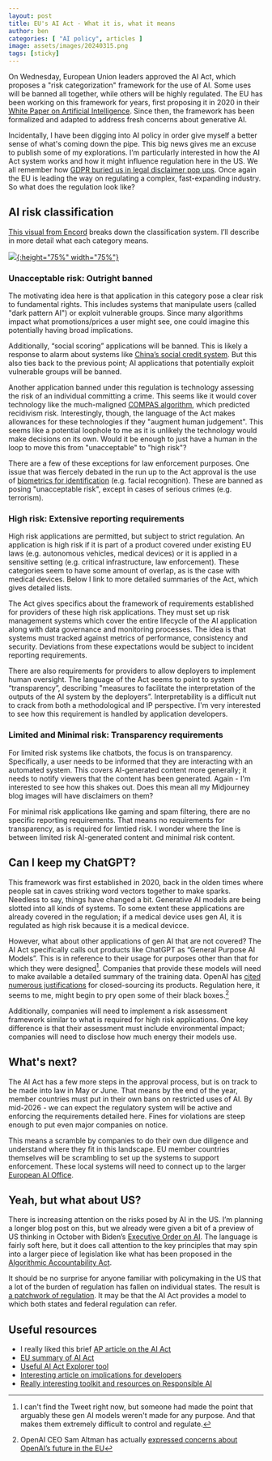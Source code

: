 ```yaml
---
layout: post
title: EU's AI Act - What it is, what it means
author: ben
categories: [ "AI policy", articles ]
image: assets/images/20240315.png
tags: [sticky]
---
```


On Wednesday, European Union leaders approved the AI Act, which proposes a "risk categorization" framework for the use of AI.  Some uses will be banned all together, while others will be highly regulated.  The EU has been working on this framework for years, first proposing it in 2020 in their [White Paper on Artificial Intelligence](https://commission.europa.eu/publications/white-paper-artificial-intelligence-european-approach-excellence-and-trust_en).  Since then, the framework has been formalized and adapted to address fresh concerns about generative AI.

Incidentally, I have been digging into AI policy in order give myself a better sense of what's coming down the pipe.  This big news gives me an excuse to publish some of my explorations.  I’m particularly interested in how the AI Act system works and how it might influence regulation here in the US.  We all remember how [GDPR buried us in legal disclaimer pop ups](https://github.com/OhMyGuus/I-Still-Dont-Care-About-Cookies). Once again the EU is leading the way on regulating a complex, fast-expanding industry.  So what does the regulation look like?

## AI risk classification
[This visual from Encord](https://encord.com/blog/what-the-european-ai-act-means-for-you/) breaks down the classification system.  I’ll describe in more detail what each category means.

[![]({{site.url}}/assets/risk_viz.png){:height="75%" width="75%"}]({{site.url}}/assets/risk_viz.png)

### Unacceptable risk: Outright banned
The motivating idea here is that application in this category pose a clear risk to fundamental rights.  This includes systems that manipulate users (called "dark pattern AI") or exploit vulnerable groups.  Since many algorithms impact what promotions/prices a user might see, one could imagine this potentially having broad implications.

Additionally, “social scoring” applications will be banned.  This is likely a response to alarm about systems like [China’s social credit system](https://velocityglobal.com/resources/blog/chinese-social-credit-system/).  But this also ties back to the previous point; AI applications that potentially exploit vulnerable groups will be banned.

Another application banned under this regulation is technology assessing the risk of an individual committing a crime.  This seems like it would cover technology like the much-maligned [COMPAS algorithm](https://www.propublica.org/article/how-we-analyzed-the-compas-recidivism-algorithm), which predicted recidivism risk.  Interestingly, though, the language of the Act makes allowances for these technologies if they "augment human judgement".  This seems like a potential loophole to me as it is unlikely the technology would make decisions on its own.  Would it be enough to just have a human in the loop to move this from "unacceptable" to "high risk"?

There are a few of these exceptions for law enforcement purposes.  One issue that was fiercely debated in the run up to the Act approval is the use of [biometrics for identification](https://www.politico.eu/article/meps-adopt-ai-act-text-in-committees/) (e.g. facial recognition).  These are banned as posing "unacceptable risk", except in cases of serious crimes (e.g. terrorism).

### High risk: Extensive reporting requirements
High risk applications are permitted, but subject to strict regulation.  An application is high risk if it is part of a product covered under existing EU laws (e.g. autonomous vehicles, medical devices) or it is applied in a sensitive setting (e.g. critical infrastructure, law enforcement).  These categories seem to have some amount of overlap, as is the case with medical devices.  Below I link to more detailed summaries of the Act, which gives detailed lists.

The Act gives specifics about the framework of requirements established for providers of these high risk applications.  They must set up risk management systems which cover the entire lifecycle of the AI application along with data governance and monitoring processes.  The idea is that systems must tracked against metrics of performance, consistency and security.  Deviations from these expectations would be subject to incident reporting requirements.

There are also requirements for providers to allow deployers to implement human oversight.  The language of the Act seems to point to system “transparency”, describing "measures to facilitate the interpretation of the outputs of the AI system by the deployers”.  Interpretability is a difficult nut to crack from both a methodological and IP perspective.  I'm very interested to see how this requirement is handled by application developers.

### Limited and Minimal risk: Transparency requirements
For limited risk systems like chatbots, the focus is on transparency.  Specifically, a user needs to be informed that they are interacting with an automated system.  This covers AI-generated content more generally; it needs to notify viewers that the content has been generated.  Again - I'm interested to see how this shakes out.  Does this mean all my Midjourney blog images will have disclaimers on them?

For minimal risk applications like gaming and spam filtering, there are no specific reporting requirements.  That means no requirements for transparency, as is required for limtied risk.  I wonder where the line is between limited risk AI-generated content and minimal risk content.

## Can I keep my ChatGPT?
This framework was first established in 2020, back in the olden times where people sat in caves striking word vectors together to make sparks.  Needless to say, things have changed a bit.  Generative AI models are being slotted into all kinds of systems.  To some extent these applications are already covered in the regulation; if a medical device uses gen AI, it is regulated as high risk because it is a medical devicce.

However, what about other applications of gen AI that are not covered? The AI Act specifically calls out products like ChatGPT as “General Purpose AI Models”.  This is in reference to their usage for purposes other than that for which they were designed[^1].  Companies that provide these models will need to make available a detailed summary of the training data.  OpenAI has [cited numerous justifications](https://openai.com/blog/openai-api) for closed-sourcing its products.  Regulation here, it seems to me, might begin to pry open some of their black boxes.[^2]

Additionally, companies will need to implement a risk assessment framework similar to what is required for high risk applications.  One key difference is that their assessment must include environmental impact; companies will need to disclose how much energy their models use.

## What's next?
The AI Act has a few more steps in the approval process, but is on track to be made into law in May or June.  That means by the end of the year, member countries must put in their own bans on restricted uses of AI.  By mid-2026 - we can expect the regulatory system will be active and enforcing the requirements detailed here.  Fines for violations are steep enough to put even major companies on notice.

This means a scramble by companies to do their own due diligence and understand where they fit in this landscape.  EU member countries themselves will be scrambling to set up the systems to support enforcement.  These local systems will need to connect up to the larger [European AI Office](https://digital-strategy.ec.europa.eu/en/policies/ai-office).

## Yeah, but what about US?
There is increasing attention on the risks posed by AI in the US.  I’m planning a longer blog post on this, but we already were given a bit of a preview of US thinking in October with Biden’s [Executive Order on AI](https://www.whitehouse.gov/briefing-room/presidential-actions/2023/10/30/executive-order-on-the-safe-secure-and-trustworthy-development-and-use-of-artificial-intelligence/).  The language is fairly soft here, but it does call attention to the key principles that may spin into a larger piece of legislation like what has been proposed in the [Algorithmic Accountability Act](https://www.wyden.senate.gov/imo/media/doc/algorithmic_accountability_act_of_2023_summary.pdf).

It should be no surprise for anyone familiar with policymaking in the US that a lot of the burden of regulation has fallen on individual states.  The result is [a patchwork of regulation](https://www.bclplaw.com/en-US/events-insights-news/2023-state-by-state-artificial-intelligence-legislation-snapshot.html).  It may be that the AI Act provides a model to which both states and federal regulation can refer.

## Useful resources
- I really liked this brief [AP article on the AI Act](https://apnews.com/article/ai-act-european-union-chatbots-155157e2be2e42d0f1acca33983d8c82)
- [EU summary of AI Act](https://artificialintelligenceact.eu/wp-content/uploads/2024/01/AI-Act-Overview_24-01-2024.pdf)
- [Useful AI Act Explorer tool](https://artificialintelligenceact.eu/ai-act-explorer/)
- [Interesting article on implications for developers](https://encord.com/blog/what-the-european-ai-act-means-for-you/)
- [Really interesting toolkit and resources on Responsible AI](https://rai.tradewindai.com/)
    
[^1]: I can't find the Tweet right now, but someone had made the point that arguably these gen AI models weren't made for any purpose.  And that makes them extremely difficult to control and regulate.

[^2]: OpenAI CEO Sam Altman has actually [expressed concerns about OpenAI’s future in the EU](https://www.theverge.com/2023/5/25/23737116/openai-ai-regulation-eu-ai-act-cease-operating)

